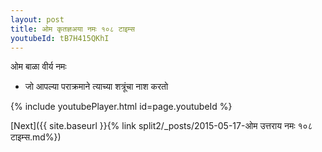 ```yaml
---
layout: post
title: ओम कृतज्ञअया नमः १०८ टाइम्स
youtubeId: tB7H415QKhI
---
```

 
 
 ओम बाळा वीर्य नमः  
 
 -  जो आपल्या पराक्रमाने त्याच्या शत्रूंचा नाश करतो 
 
  
 
  
 
 
 
 
 
 


{% include youtubePlayer.html id=page.youtubeId %}
 
[Next]({{ site.baseurl }}{% link  split2/_posts/2015-05-17-ओम उत्तराय नमः १०८ टाइम्स.md%})
 
